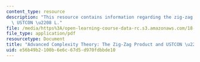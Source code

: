 ```yaml
---
content_type: resource
description: "This resource contains information regarding the zig-zag product and\
  \ USTCON \u2208 L."
file: /media/https%3A/open-learning-course-data-rc.s3.amazonaws.com/18-405j-advanced-complexity-theory-spring-2016/e56b49b2100b6e6c67d5d970fdbbde10_MIT18_405JS16_Zig-Zag.pdf
file_type: application/pdf
resourcetype: Document
title: "Advanced Complexity Theory: The Zig-Zag Product and USTCON \u2208 L"
uid: e56b49b2-100b-6e6c-67d5-d970fdbbde10
---
```

